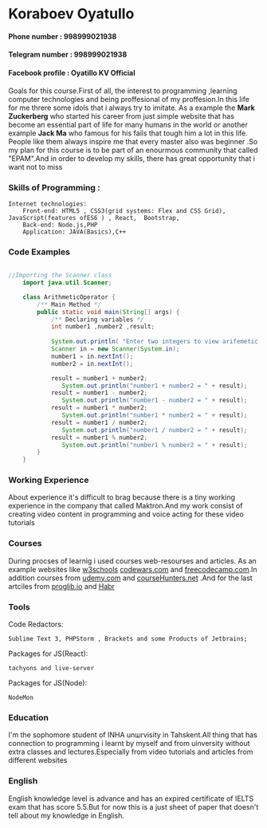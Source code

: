 # Koraboev Oyatullo
#### Phone number : 998999021938
#### Telegram number : 998999021938
#### Facebook profile : Oyatillo KV Official


 Goals for this course.First of all, the interest to programming ,learning computer technologies and being proffesional of my proffesion.In this life for me threre some idols that i always try to imitate. As a example the **Mark Zuckerberg** who started his career from just simple website that has become an essential part of life for many humans in the world or another example **Jack Ma** who famous for his fails that tough him a lot in this life. People like them always inspire me that every master also was beginner .So my plan for this course is to be part of an enourmous community that called "EPAM".And in order to develop my skills, there has great opportunity that i want not to miss
 
 ### Skills of Programming :
    
    Internet technologies: 
        Front-end: HTML5 , CSS3(grid systems: Flex and CSS Grid), JavaScript(features ofES6 ) , React,  Bootstrap, 
        Back-end: Node.js,PHP
        Application: JAVA(Basics),C++
        
### Code Examples

```JAVA

//Importing the Scanner class
    import java.util.Scanner;

    class ArithmeticOperator {
        /** Main Method */   
        public static void main(String[] args) {
        	/** Declaring variables */
            int number1 ,number2 ,result;
        	
            System.out.println( "Enter two integers to view arifemetic operations");
            Scanner in = new Scanner(System.in);
        	number1 = in.nextInt();
            number2 = in.nextInt();

        	result = number1 + number2;
        	   System.out.println("number1 + number2 = " + result);
        	result = number1 - number2;
        	   System.out.println("number1 - number2 = " + result);
        	result = number1 * number2;
        	   System.out.println("number1 * number2 = " + result);
        	result = number1 / number2;
        	   System.out.println("number1 / number2 = " + result);
        	result = number1 % number2;
        	   System.out.println("number1 % number2 = " + result);
        }
    }

```

### Working Experience 

About experience it's difficult to brag because there is a tiny working experience in the company that called Maktron.And my work consist of creating video content in programming and voice acting for these video tutorials
### Courses
 
During procses of learnig i used courses web-resourses and articles. As an example websites like [w3schools](https://www.w3schools.com) [codewars.com](https://www.codewars.com) and [freecodecamp.com](https://www.freecodecamp.org).In addition courses from [udemy.com](https://www.udemy.com) and [courseHunters.net](https://coursehunter.net) .And for the last artciles from [proglib.io](https://proglib.io) and [Habr](https://habr.com/ru/)  

### Tools 

Code Redactors:

    Sublime Text 3, PHPStorm , Brackets and some Products of Jetbrains;

Packages for JS(React):

    tachyons and live-server

Packages for JS(Node):

    NodeMon
    
### Education 

 I'm the sophomore student of INHA unшrvisity in Tahskent.All thing that has connection to programming i learnt by myself and from uinversity  without extra classes and lectures.Especially from video tutorials and articles from different websites
 
 
 ### English 
 
 English knowledge level is advance and has an expired certificate of IELTS exam that has score 5.5.But for now this is a just sheet of paper that doesn't tell about my knowledge in English. 